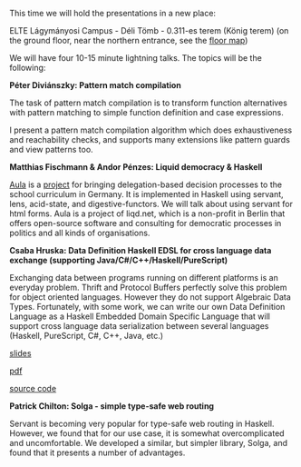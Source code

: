 This time we will hold the presentations in a new place:

ELTE Lágymányosi Campus - Déli Tömb - 0.311-es terem (König terem) (on the ground floor, near the northern entrance, see the [floor map][konig_terem])

We will have four 10-15 minute lightning talks. The topics will be the following:

**Péter Diviánszky: Pattern match compilation**

The task of pattern match compilation is to transform function alternatives with pattern matching to simple function definition and case expressions.

I present a pattern match compilation algorithm which does exhaustiveness and reachability checks, and supports many extensions like pattern guards and view patterns too.

**Matthias Fischmann & Andor Pénzes: Liquid democracy & Haskell**

[Aula][aula] is a [project][aula_github] for bringing delegation-based decision processes to the school curriculum in Germany. It is implemented in Haskell using servant, lens, acid-state, and digestive-functors. We will talk about using servant for html forms. Aula is a project of liqd.net, which is a non-profit in Berlin that offers open-source software and consulting for democratic processes in politics and all kinds of organisations.

**Csaba Hruska: Data Definition Haskell EDSL for cross language data exchange (supporting Java/C#/C++/Haskell/PureScript)**

Exchanging data between programs running on different platforms is an everyday problem. Thrift and Protocol Buffers perfectly solve this problem for object oriented languages. However they do not support Algebraic Data Types. Fortunately, with some work, we can write our own Data Definition Language as a Haskell Embedded Domain Specific Language that will support cross language data serialization between several languages (Haskell, PureScript, C#, C++, Java, etc.)

[slides](http://htmlpreview.github.io/?https://github.com/BP-HUG/presentations/blob/master/2016_april/data-definition-haskell-edsl/slides.html)

[pdf](https://github.com/BP-HUG/presentations/blob/master/2016_april/data-definition-haskell-edsl/Data%20Definition%20Language%20in%20Haskell.pdf)

[source code](https://github.com/lambdacube3d/lambdacube-ir/tree/v0.3/ddl)

**Patrick Chilton: Solga - simple type-safe web routing**

Servant is becoming very popular for type-safe web routing in Haskell. However, we found that for our use case, it is somewhat overcomplicated and uncomfortable. We developed a similar, but simpler library, Solga, and found that it presents a number of advantages.

[konig_terem]: https://immanuel60.hu/wp-content/uploads/2011/09/elte_ik_deli_epulet_alaprajz.jpg
[aula]: https://aula-blog.website/
[aula_github]: https://github.com/liqd/aula

